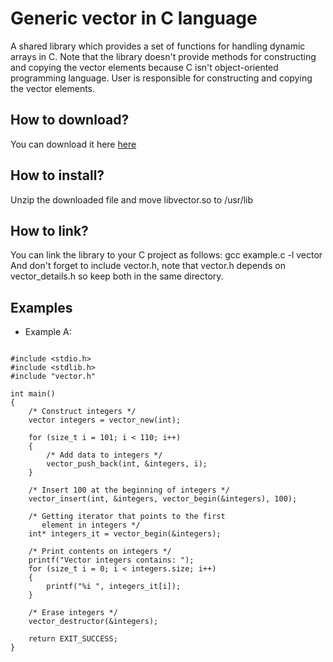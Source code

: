 # Generic vector in C language
 A shared library which provides a set of functions for handling dynamic arrays in C. Note that the library doesn't provide methods for constructing and copying the vector elements because C isn't object-oriented programming language. User is responsible for constructing and copying the vector elements.

<h2>How to download?</h2>
You can download it here <a href="https://github.com/user-attachments/files/19468164/libvector.zip">here</a>

<h2>How to install?</h2>
 Unzip the downloaded file and move libvector.so to /usr/lib

 <h2>How to link?</h2>
 You can link the library to your C project as follows: gcc example.c -l vector <br>
And don't forget to include vector.h, note that vector.h depends on vector_details.h so keep both in the same directory.
<br>
<h2> Examples </h2>

* Example A:

<pre>
<code class="language-c">
#include &lt;stdio.h&gt;
#include &lt;stdlib.h&gt;
#include "vector.h"

int main()
{
    /* Construct integers */
    vector integers = vector_new(int);

    for (size_t i = 101; i < 110; i++)
    {
        /* Add data to integers */
        vector_push_back(int, &integers, i);
    }

    /* Insert 100 at the beginning of integers */
    vector_insert(int, &integers, vector_begin(&integers), 100);
    
    /* Getting iterator that points to the first 
       element in integers */
    int* integers_it = vector_begin(&integers);
    
    /* Print contents on integers */
    printf("Vector integers contains: ");
    for (size_t i = 0; i < integers.size; i++)
    {
        printf("%i ", integers_it[i]);
    }

    /* Erase integers */
    vector_destructor(&integers);
    
    return EXIT_SUCCESS;
}
</code>
</pre>
